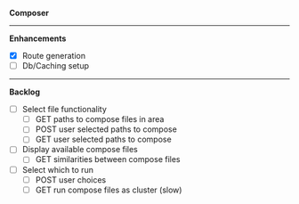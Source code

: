 **Composer**

---
**Enhancements**

- [x] Route generation
- [ ] Db/Caching setup
---
**Backlog**

- [ ] Select file functionality
  - [ ] GET paths to compose files in area
  - [ ] POST user selected paths to compose
  - [ ] GET user selected paths to compose
- [ ] Display available compose files
    - [ ] GET similarities between compose files
- [ ] Select which to run
  - [ ] POST user choices
  - [ ] GET run compose files as cluster (slow)